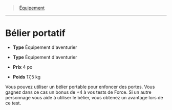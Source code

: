 ﻿---
!EquipmentItem
Type: Équipement d'aventurierÉquipement d'aventurier
Price: 4 po
Weight: 17,5 kg
Id: equipment_hd.md#bélier-portatif
ParentLink: equipment_hd.md#Équipement
Name: Bélier portatif
ParentName: Équipement
NameLevel: 1
Attributes:
  Name: Bélier portatif
  Markdown: >+
    # <!--Name-->Bélier portatif<!--/Name-->


    - **Type** <!--Type-->Équipement d'aventurier<!--/Type-->


    - **Type** <!--Type-->Équipement d'aventurier<!--/Type-->


    - **Prix** <!--Price-->4 po<!--/Price-->


    - **Poids** <!--Weight-->17,5 kg<!--/Weight-->


    Vous pouvez utiliser un bélier portable pour enfoncer des portes. Vous gagnez dans ce cas un bonus de +4 à vos tests de Force. Si un autre personnage vous aide à utiliser le bélier, vous obtenez un avantage lors de ce test.

  Type: Équipement d'aventurierÉquipement d'aventurier
  Price: 4 po
  Weight: 17,5 kg
AttributesDictionary: >+
  Name: Bélier portatif

  Markdown: >+

    # <!--Name-->Bélier portatif<!--/Name-->





    - **Type** <!--Type-->Équipement d'aventurier<!--/Type-->





    - **Type** <!--Type-->Équipement d'aventurier<!--/Type-->





    - **Prix** <!--Price-->4 po<!--/Price-->





    - **Poids** <!--Weight-->17,5 kg<!--/Weight-->





    Vous pouvez utiliser un bélier portable pour enfoncer des portes. Vous gagnez dans ce cas un bonus de +4 à vos tests de Force. Si un autre personnage vous aide à utiliser le bélier, vous obtenez un avantage lors de ce test.



  Type: Équipement d'aventurierÉquipement d'aventurier

  Price: 4 po

  Weight: 17,5 kg

---
> [Équipement](hd_equipment.md)

---

# Bélier portatif

- **Type** Équipement d'aventurier

- **Type** Équipement d'aventurier

- **Prix** 4 po

- **Poids** 17,5 kg

Vous pouvez utiliser un bélier portable pour enfoncer des portes. Vous gagnez dans ce cas un bonus de +4 à vos tests de Force. Si un autre personnage vous aide à utiliser le bélier, vous obtenez un avantage lors de ce test.

